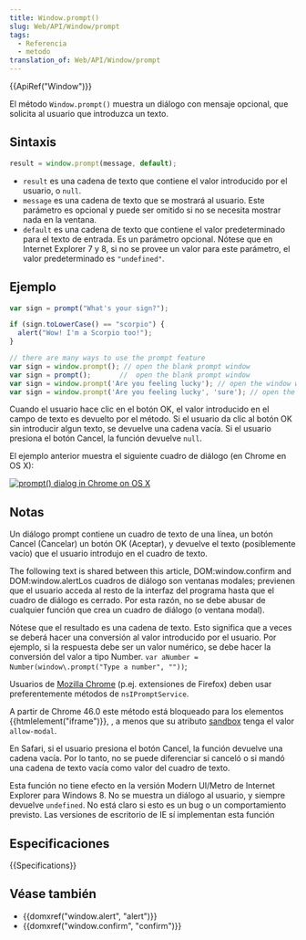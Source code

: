 ```yaml
---
title: Window.prompt()
slug: Web/API/Window/prompt
tags:
  - Referencia
  - metodo
translation_of: Web/API/Window/prompt
---
```


{{ApiRef("Window")}}

El método `Window.prompt()` muestra un diálogo con mensaje opcional, que solicita al usuario que introduzca un texto.

## Sintaxis

```js
result = window.prompt(message, default);
```

- `result` es una cadena de texto que contiene el valor introducido por el usuario, o `null`.
- `message` es una cadena de texto que se mostrará al usuario. Este parámetro es opcional y puede ser omitido si no se necesita mostrar nada en la ventana.
- `default` es una cadena de texto que contiene el valor predeterminado para el texto de entrada. Es un parámetro opcional. Nótese que en Internet Explorer 7 y 8, si no se provee un valor para este parámetro, el valor predeterminado es `"undefined"`.

## Ejemplo

```js
var sign = prompt("What's your sign?");

if (sign.toLowerCase() == "scorpio") {
  alert("Wow! I'm a Scorpio too!");
}

// there are many ways to use the prompt feature
var sign = window.prompt(); // open the blank prompt window
var sign = prompt();       //  open the blank prompt window
var sign = window.prompt('Are you feeling lucky'); // open the window with Text "Are you feeling lucky"
var sign = window.prompt('Are you feeling lucky', 'sure'); // open the window with Text "Are you feeling lucky" and default value "sure"
```

Cuando el usuario hace clic en el botón OK, el valor introducido en el campo de texto es devuelto por el método. Si el usuario da clic al botón OK sin introducir algun texto, se devuelve una cadena vacía. Si el usuario presiona el botón Cancel, la función devuelve `null`.

El ejemplo anterior muestra el siguiente cuadro de diálogo (en Chrome en OS X):

[![prompt() dialog in Chrome on OS X](https://mdn.mozillademos.org/files/11303/prompt.png)](https://mdn.mozillademos.org/files/11303/prompt.png)

## Notas

Un diálogo prompt contiene un cuadro de texto de una línea, un botón Cancel (Cancelar) un botón OK (Aceptar), y devuelve el texto (posiblemente vacío) que el usuario introdujo en el cuadro de texto.

The following text is shared between this article, DOM:window\.confirm and DOM:window\.alertLos cuadros de diálogo son ventanas modales; previenen que el usuario acceda al resto de la interfaz del programa hasta que el cuadro de diálogo es cerrado. Por esta razón, no se debe abusar de cualquier función que crea un cuadro de diálogo (o ventana modal).

Nótese que el resultado es una cadena de texto. Esto significa que a veces se deberá hacer una conversión al valor introducido por el usuario. Por ejemplo, si la respuesta debe ser un valor numérico, se debe hacer la conversión del valor a tipo Number. `var aNumber = Number(window\.prompt("Type a number", ""))`;

Usuarios de [Mozilla Chrome](/en-US/Chrome) (p.ej. extensiones de Firefox) deben usar preferentemente métodos de `nsIPromptService`.

A partir de Chrome 46.0 este método está bloqueado para los elementos {{htmlelement("iframe")}}, , a menos que su atributo [sandbox](/es/docs/Web/HTML/Elemento/iframe#attr-sandbox) tenga el valor `allow-modal`.

En Safari, si el usuario presiona el botón Cancel, la función devuelve una cadena vacía. Por lo tanto, no se puede diferenciar si canceló o si mandó una cadena de texto vacía como valor del cuadro de texto.

Esta función no tiene efecto en la versión Modern UI/Metro de Internet Explorer para Windows 8. No se muestra un diálogo al usuario, y siempre devuelve `undefined`. No está claro si esto es un bug o un comportamiento previsto. Las versiones de escritorio de IE sí implementan esta función

## Especificaciones

{{Specifications}}

## Véase también

- {{domxref("window.alert", "alert")}}
- {{domxref("window.confirm", "confirm")}}
